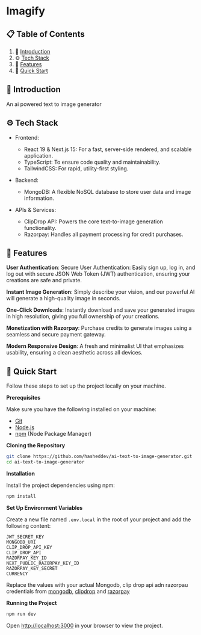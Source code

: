 # Imagify

## 📋 <a name="table">Table of Contents</a>

1. 🤖 [Introduction](#introduction)
2. ⚙️ [Tech Stack](#tech-stack)
3. 🔋 [Features](#features)
4. 🤸 [Quick Start](#quick-start)

## <a name="introduction">🤖 Introduction</a>

An ai powered text to image generator

## <a name="tech-stack">⚙️ Tech Stack</a>

- Frontend:

  - React 19 & Next.js 15: For a fast, server-side rendered, and scalable application.
  - TypeScript: To ensure code quality and maintainability.
  - TailwindCSS: For rapid, utility-first styling.

- Backend:

  - MongoDB: A flexible NoSQL database to store user data and image information.

- APIs & Services:
  - ClipDrop API: Powers the core text-to-image generation functionality.
  - Razorpay: Handles all payment processing for credit purchases.

## <a name="features">🔋 Features</a>

**User Authentication**: Secure User Authentication: Easily sign up, log in, and log out with secure JSON Web Token (JWT) authentication, ensuring your creations are safe and private.

**Instant Image Generation**: Simply describe your vision, and our powerful AI will generate a high-quality image in seconds.

**One-Click Downloads**: Instantly download and save your generated images in high resolution, giving you full ownership of your creations.

**Monetization with Razorpay**: Purchase credits to generate images using a seamless and secure payment gateway.

**Modern Responsive Design**: A fresh and minimalist UI that emphasizes usability, ensuring a clean aesthetic across all devices.

## <a name="quick-start">🤸 Quick Start</a>

Follow these steps to set up the project locally on your machine.

**Prerequisites**

Make sure you have the following installed on your machine:

- [Git](https://git-scm.com/)
- [Node.js](https://nodejs.org/en)
- [npm](https://www.npmjs.com/) (Node Package Manager)

**Cloning the Repository**

```bash
git clone https://github.com/hasheddev/ai-text-to-image-generator.git
cd ai-text-to-image-generator
```

**Installation**

Install the project dependencies using npm:

```bash
npm install
```

**Set Up Environment Variables**

Create a new file named `.env.local` in the root of your project and add the following content:

```env
JWT_SECRET_KEY
MONGOBD_URI
CLIP_DROP_API_KEY
CLIP_DROP_API
RAZORPAY_KEY_ID
NEXT_PUBLIC_RAZORPAY_KEY_ID
RAZORPAY_KEY_SECRET
CURRENCY
```

Replace the values with your actual Mongodb, clip drop api adn razorpau credentials from [mongodb](https://www.mongodb.com/), [clipdrop](https://clipdrop.co/) and [razorpay](https://razorpay.com/)

**Running the Project**

```bash
npm run dev
```

Open [http://localhost:3000](http://localhost:3000) in your browser to view the project.
